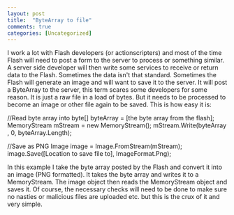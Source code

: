 ```yaml
---
layout: post
title:  "ByteArray to file"
comments: true
categories: [Uncategorized]
---
```


I work a lot with Flash developers (or actionscripters) and most of the time Flash will need to post a form to the server to process or something similar. A server side developer will then write some services to receive or return data to the Flash. Sometimes the data isn't that standard. Sometimes the Flash will generate an image and will want to save it to the server. It will post a ByteArray to the server, this term scares some developers for some reason. It is just a raw file in a load of bytes. But it needs to be processed to become an image or other file again to be saved. This is how easy it is:

//Read byte array into
byte[] byteArray = [the byte array from the flash];
MemoryStream mStream = new MemoryStream();
mStream.Write(byteArray , 0, byteArray.Length);

//Save as PNG
Image image = Image.FromStream(mStream);
image.Save([Location to save file to], ImageFormat.Png);


In this example I take the byte array posted by the Flash and convert it into an image (PNG formatted). It takes the byte array and writes it to a MemoryStream. The image object then reads the MemoryStream object and saves it. Of course, the necessary checks will need to be done to make sure no nasties or malicious files are uploaded etc. but this is the crux of it and very simple.
